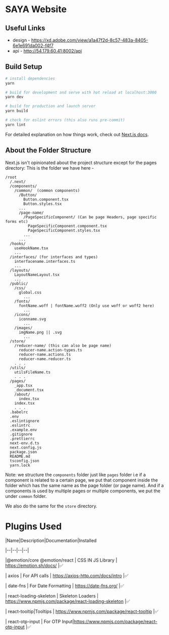 # SAYA Website

## Useful Links
- design - https://xd.adobe.com/view/a1a47f2d-8c57-483a-8405-6e1e691da002-f4f7
- api - http://54.179.60.41:8002/api

## Build Setup

``` bash
# install dependencies
yarn

# build for development and serve with hot reload at localhost:3000 
yarn dev

# build for production and launch server
yarn build

# check for eslint errors (this also runs pre-commit)
yarn lint
```

For detailed explanation on how things work, check out [Next.js docs](https://nextjs.org/docs/getting-started).


## About the Folder Structure

Next.js isn't opinionated about the project structure except for the pages directory:
This is the folder we have here -

```
/root
  /.next/
  /components/
    /common/  (common components)
      /Button/
        Button.component.tsx
        Button.styles.tsx
      ...  
      /page-name/
        /PageSpecificComponent/ (Can be page Headers, page specific forms etc)
          PageSpecificComponent.component.tsx
          PageSpecificComponent.styles.tsx
        ...
      ... 
  /hooks/
    useHookName.tsx
    ...
  /interfaces/ (for interfaces and types)
    interfacename.interfaces.ts
    ...
  /layouts/
    LayoutNameLayout.tsx
    ...
  /public/
    /css/
      global.css
        ...
    /fonts/
      fontName.woff | fontName.woff2 (Only use woff or woff2 here)
        ...
    /icons/
      iconname.svg
        ...
    /images/
      imgName.png || .svg
        ...
  /store/
    /reducer-name/ (this can also be page name)
      reducer-name.action-types.ts
      reducer-name.actions.ts
      reducer-name.reducer.ts
    . . .
  /utils/    
    utilsFileName.ts
    . . .
  /pages/
    _app.tsx
    _document.tsx
    /about/
      index.tsx
    index.tsx  
    . . .
  .babelrc
  .env
  .eslintignore
  .eslintrc
  .example.env
  .gitignore
  .prettierrc
  next-env.d.ts
  next.config.js
  package.json
  README.md
  tsconfig.json
  yarn.lock
```

Note: we structure the `components` folder just like `pages` folder i.e if a component
is related to a certain page, we put that component inside the folder which has the same name as the page folder (or page name).
And if a components is used by multiple pages or multiple components, we put the under `common` folder.

We also do the same for the `store` directory.

# Plugins Used
|Name|Description|Documentation|Installed

|--|--|--|--|

|@emotion/core @emotion/react | CSS IN JS Library | https://emotion.sh/docs/ |✅

| axios | For API calls | https://axios-http.com/docs/intro |✅

| date-fns | For Date Formatting | https://date-fns.org/ |✅

| react-loading-skeleton | Skeleton Loaders | https://www.npmjs.com/package/react-loading-skeleton |✅

| react-tooltip|Tooltips | https://www.npmjs.com/package/react-tooltip |✅

| react-otp-input | For OTP Input|https://www.npmjs.com/package/react-otp-input |✅

